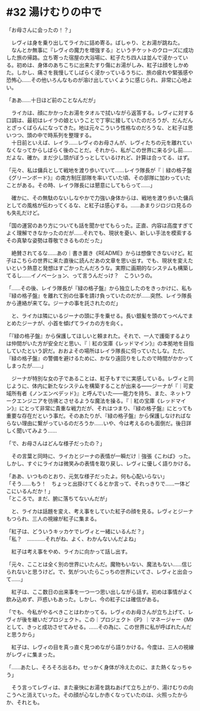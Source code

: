 # #32 湯けむりの中で

「お母さんに会ったの！？」

　レヴィは身を乗り出してライカに詰め寄る。ばしゃり、とお湯が跳ねた。  
　なんとか無事に『レヴィの魔力を増強する』というチケットのクローズに成功した旅の帰路。立ち寄った宿屋の大浴場に、紅子たち四人は並んで浸かっている。初めは、身体のあちこちに出来たすり傷にお湯がしみ、紅子は顔をしかめた。しかし、痛さを我慢してしばらく浸かっているうちに、旅の疲れや緊張感や恐怖心……その他いろんなものが溶け出していくように感じられ、非常に心地よい。

「ああ……十日ほど前のことなんだが」

　ライカは、顔にかかったお湯をタオルで拭いながら返答する。レヴィに対する口調は、最初はレイラの娘ということで丁寧に接していたのだろうが、だんだんとざっくばらんになってきた。地は元々こういう性格なのだろうな、と紅子は思いつつ、頭の中で時系列を整理する。  
　十日前といえば、レイラ……レヴィのお母さんが、レヴィたちの元を離れていなくなってからしばらく後のことだ。それから、私がこの世界に来る少し前……だよな、確か。まだ少し頭がぼうっとしているけれど、計算は合ってる、はず。

「元々、私は傭兵として戦地を渡り歩いていて……レイラ隊長が『｜緑の格子盤《グリーンボード》』の南方制圧部隊を率いていた頃、その部隊に加わっていたことがある。その時、レイラ隊長には懇意にしてもらって……」

　確かに、その無駄のないしなやかで力強い身体からは、戦地を渡り歩いた傭兵としての風格が伝わってくるな、と紅子は感心する。……あまりジロジロ見るのも失礼だけど。

「国の運営のあり方についても話を聞かせてもらった。正直、内容は高度すぎてよく理解できなかったのだが……それでも、現状を憂い、新しい手法を模索するその真摯な姿勢は尊敬できるものだった」

　絶賛されてるな……あの｜書き置き《README》からは想像できないけど。紅子はこちらの世界に来た直後に読んだあの文章を思い出す。でも、現状を変えたいという熱意と発想はすごかったんだろうな。実際に画期的なシステムも構築してるし……イノベーション、って言うんだっけ？　こういうの。

「……その後、レイラ隊長が『緑の格子盤』から独立したのをきっかけに、私も『緑の格子盤』を離れて別の仕事を請け負っていたのだが……突然、レイラ隊長から連絡が来てな。ジーナの事を託されたのだ」

　と、ライカは隣にいるジーナの頭に手を乗せる。長い銀髪を頭のてっぺんでまとめたジーナが、小首を傾げてライカの方を向く。

「『緑の格子盤』から保護してほしいと頼まれた。それで、一人で護衛するよりは仲間がいた方が安全だと思い、『｜紅の宝庫《レッドマイン》』の本拠地を目指していたという訳だ。おおよその場所はレイラ隊長に伺っていたしな。ただ、『緑の格子盤』の警備を避けるために、かなり遠回りをしたので時間がかかってしまったが……」

　ジーナが特別な女の子であることは、紅子もすでに実感している。レヴィと同じように、体内に新たなシステムを構築することが出来る――ジーナが『｜可変域所有者《ノンエンベデッド》』と呼んでいた――能力を持ち、また、ネットワークエンジニアを彷彿とさせるような魔法を操る。『｜紅の宝庫《レッドマイン》』にとって非常に貴重な戦力だが、それはつまり、『緑の格子盤』にとっても重要な存在だという事だ。そのあたりが、『緑の格子盤』から保護しなければならない理由に繋がっているのだろうか……いや、今は考えるのも面倒だ。後日詳しく聞いてみよう……

「で、お母さんはどんな様子だったの？」

　その言葉と同時に、ライカとジーナの表情が一瞬だけ｜強張《こわば》った。しかし、すぐにライカは微笑みの表情を取り戻し、レヴィに優しく語りかける。

「ああ、いつものとおり、元気な様子だったよ。何も心配いらない」  
「そう……もう！　ちょっと出掛けてくるとか言って、それっきりで……一体どこにいるんだか！」  
「ところで。まだ、腑に落ちてないんだが」

　と、ライカは話題を変え、考え事をしていた紅子の顔を見る。レヴィとジーナもつられ、三人の視線が紅子に集まる。

「紅子は、どういうキッカケでレヴィと一緒にいるんだ？」  
「私？　…………それがね、よく、わかんないんだよね」

　紅子は考え事をやめ、ライカに向かって話し出す。

「元々、こことは全く別の世界にいたんだ。魔物もいない、魔法もない……信じられないと思うけど。で、気がついたらこっちの世界にいてさ、レヴィと出会って……」

　紅子は、ここ数日の出来事を一つ一つ思い出しながら話す。初めは事情がよく飲み込めず、戸惑いもあった。しかし、今の紅子には確信がある。

「でも、今私がやるべきことはわかってる。レヴィのお母さんが立ち上げて、レヴィが後を継いだプロジェクト。この｜プロジェクト《P》｜マネージャー《M》として、きっと成功させてみせる。……その為に、この世界に私が呼ばれたんだと思うから」

　紅子は、レヴィの目を真っ直ぐ見つめながら語りかける。今度は、三人の視線がレヴィに集まった。

「……あたし、そろそろ出るわ。せっかく身体が冷えたのに、また熱くなっちゃう」

　そう言ってレヴィは、また豪快にお湯を跳ねあげて立ち上がり、湯けむりの向こうへと消えていった。その顔が心なしか赤くなっていたのは、火照ったからか、それとも。
